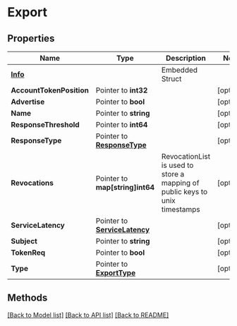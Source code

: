 # Export

## Properties

Name | Type | Description | Notes
------------ | ------------- | ------------- | -------------
 | [**Info**](Info.md) |   | Embedded Struct
**AccountTokenPosition** | Pointer to **int32** |  | [optional] 
**Advertise** | Pointer to **bool** |  | [optional] 
**Name** | Pointer to **string** |  | [optional] 
**ResponseThreshold** | Pointer to **int64** |  | [optional] 
**ResponseType** | Pointer to [**ResponseType**](ResponseType.md) |  | [optional] 
**Revocations** | Pointer to **map[string]int64** | RevocationList is used to store a mapping of public keys to unix timestamps | [optional] 
**ServiceLatency** | Pointer to [**ServiceLatency**](ServiceLatency.md) |  | [optional] 
**Subject** | Pointer to **string** |  | [optional] 
**TokenReq** | Pointer to **bool** |  | [optional] 
**Type** | Pointer to [**ExportType**](ExportType.md) |  | [optional] 

## Methods


[[Back to Model list]](../README.md#documentation-for-models) [[Back to API list]](../README.md#documentation-for-api-endpoints) [[Back to README]](../README.md)


